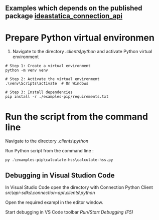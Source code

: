 ## Examples which depends on the published package [ideastatica_connection_api](https://pypi.org/project/ideastatica-connection-api/)

# Prepare Python virtual environmen

1. Navigate to the directory _.clients\python_ and activate Python virtual environment

```
# Step 1: Create a virtual environment
python -m venv venv

# Step 2: Activate the virtual environment
.\venv\Scripts\activate  # On Windows

# Step 3: Install dependencies
pip install -r ./examples-pip/requirements.txt

```

# Run the script from the command line

Navigate to the directory  _.clients\python_

Run Python script from the command line :

```
py .\examples-pip\calculate-hss\calculate-hss.py   

```

## Debugging in Visual Studion Code

In Visual Studio Code open the directory with Connection Python Client _src\api-sdks\connection-api\clients\python_

Open the required exampl in the editor window. 

Start debugging in VS Code toolbar _Run/Start Debugging (F5)_